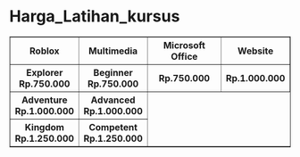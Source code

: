 # Harga_Latihan_kursus

<!DOCTYPE html>
<html>
<head>

<title>Tugas</title>
</head>
<body>
<table border="1">
<tr>
    <th>Roblox</th>
    <th>Multimedia</th>
    <th>Microsoft Office</th>
    <th>Website</th>
</tr>
<tr>
    <th>Explorer <br>Rp.750.000</th>
    <th>Beginner <br>Rp.750.000</th>
    <th>Rp.750.000</th>
    <th>Rp.1.000.000</th>
</tr>
<tr>
    <th>Adventure <br>Rp.1.000.000</th>
    <th>Advanced <br>Rp.1.000.000</th>
</tr>
<tr>
    <th>Kingdom <br>Rp.1.250.000</th>
    <th>Competent<br>Rp.1.250.000</th>
</tr>
<tr>



